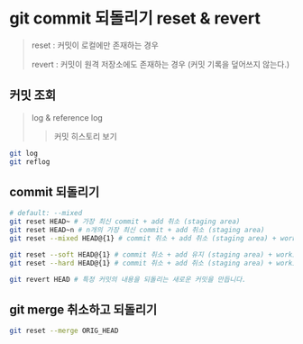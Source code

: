 # git commit 되돌리기 reset & revert

> reset : 커밋이 로컬에만 존재하는 경우
>
> revert : 커밋이 원격 저장소에도 존재하는 경우 (커밋 기록을 덮어쓰지 않는다.)

## 커밋 조회

> log & reference log
>
> > 커밋 히스토리 보기

```sh
git log
git reflog
```

## commit 되돌리기

```sh
# default: --mixed
git reset HEAD~ # 가장 최신 commit + add 취소 (staging area)
git reset HEAD~n # n개의 가장 최신 commit + add 취소 (staging area)
git reset --mixed HEAD@{1} # commit 취소 + add 취소 (staging area) + working directory는 변경하지 않음

git reset --soft HEAD@{1} # commit 취소 + add 유지 (staging area) + working directory는 변경하지 않음
git reset --hard HEAD@{1} # commit 취소 + add 취소 (staging area) + working directory를 해당 커밋으로 변경

git revert HEAD # 특정 커밋의 내용을 되돌리는 새로운 커밋을 만듭니다.
```

## git merge 취소하고 되돌리기

```sh
git reset --merge ORIG_HEAD
```
